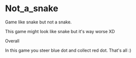 # Not_a_snake
Game like snake but not a snake.


This game might look like snake but it's way worse XD

Overall

In this game you steer blue dot and collect red dot. That's all :)
